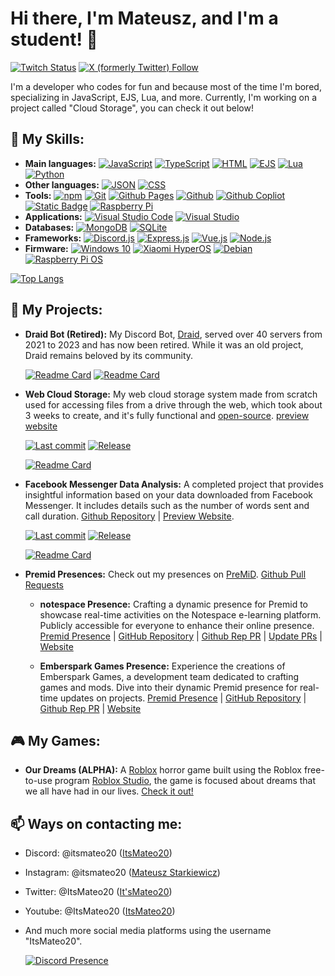# Hi there, I'm Mateusz, and I'm a student! 👋

[![Twitch Status](https://img.shields.io/twitch/status/itsmateo20?style=for-the-badge&labelColor=%23431094&color=%23250952)](https://www.twitch.tv/itsmateo20)
[![X (formerly Twitter) Follow](https://img.shields.io/twitter/follow/ItsMateo20?style=for-the-badge)](https://twitter.com/intent/follow?original_referer=https://github.com/ItsMateo20&screen_name=ItsMateo20)

I'm a developer who codes for fun and because most of the time I'm bored, specializing in JavaScript, EJS, Lua, and more. Currently, I'm working on a project called "Cloud Storage", you can check it out below!

## 🚀 My Skills:

- **Main languages:** [![JavaScript](https://img.shields.io/badge/-JavaScript-F7DF1E?style=flat-square&logo=javascript&logoColor=white)](https://www.oracle.com/)
 [![TypeScript](https://img.shields.io/badge/-TypeScript-007acc?style=flat-square&logo=typescript&logoColor=white)](https://www.typescriptlang.org) [![HTML](https://img.shields.io/badge/-HTML-E34F26?style=flat-square&logo=html5&logoColor=white)](https://html.spec.whatwg.org/)
 [![EJS](https://img.shields.io/badge/-EJS-B4CA65?style=flat-square&logo=ejs&logoColor=black)](https://ejs.co/) [![Lua](https://img.shields.io/badge/-Lua-2C2D72?style=flat-square&logo=lua&logoColor=white)](https://www.lua.org/) [![Python](https://img.shields.io/badge/-Python-3776AB?style=flat-square&logo=python&logoColor=white)](https://www.python.org/)
- **Other languages:** [![JSON](https://img.shields.io/badge/-JSON-000000?style=flat-square&logo=json&logoColor=white)](https://www.json.org/) [![CSS](https://img.shields.io/badge/-CSS-1572B6?style=flat-square&logo=css3&logoColor=white)](https://www.w3.org/Style/CSS/Overview.en.html)
- **Tools:** [![npm](https://img.shields.io/badge/-npm-CB3837?style=flat-square&logo=npm&logoColor=white)](https://www.npmjs.com/)
 [![Git](https://img.shields.io/badge/-Git-F05032?style=flat-square&logo=git&logoColor=white)](https://git-scm.com/) [![Github Pages](https://img.shields.io/badge/-Github%20Pages-222222?style=flat-square&logo=githubpages&logoColor=white)](https://pages.github.com/)
 [![Github](https://img.shields.io/badge/-Github-181717?style=flat-square&logo=github&logoColor=white)](https://github.com/) [![Github Copliot](https://img.shields.io/badge/-Github%20Copliot-000000?style=flat-square&logo=githubcopilot&logoColor=white)](https://github.com/features/copilot) [![Static Badge](https://img.shields.io/badge/-GitBook-BBDDE5?style=flat-square&logo=gitbook&logoColor=black)](https://gitbook.com) [![Raspberry Pi](https://img.shields.io/badge/-Raspberry%20Pi-A22846?style=flat-square&logo=raspberrypi&logoColor=white
)](https://www.raspberrypi.com/)
- **Applications:** [![Visual Studio Code](https://img.shields.io/badge/-Visual%20Studio%20Code-007ACC?style=flat-square&logo=visualstudiocode&logoColor=white)](https://code.visualstudio.com/) [![Visual Studio](https://img.shields.io/badge/-Visual%20Studio-5C2D91?style=flat-square&logo=visualstudio&logoColor=white)](https://visualstudio.microsoft.com/)
- **Databases:** [![MongoDB](https://img.shields.io/badge/-MongoDB-47A248?style=flat-square&logo=mongodb&logoColor=white)](https://www.mongodb.com/) [![SQLite](https://img.shields.io/badge/-SQLite-003B57?style=flat-square&logo=sqlite&logoColor=white)](https://www.sqlite.org/)
- **Frameworks:** [![Discord.js](https://img.shields.io/badge/-Discord.js-000000?style=flat-square&logo=discord&logoColor=white)](https://discord.js.org/) [![Express.js](https://img.shields.io/badge/-Express.js-000000?style=flat-square&logo=express&logoColor=white)](https://expressjs.com/) [![Vue.js](https://img.shields.io/badge/-Vue.js-4FC08D?style=flat-square&logo=vue.js&logoColor=white)](https://vuejs.org/) [![Node.js](https://img.shields.io/badge/-Node.js-%23339933?style=flat-square&logo=node.js&logoColor=white)](https://nodejs.org/)
- **Firmware:** [![Windows 10](https://img.shields.io/badge/-Windows%2010-0078D6?style=flat-square&logo=windows10&logoColor=white)](https://www.microsoft.coml/software-download/windows10) [![Xiaomi HyperOS](https://img.shields.io/badge/-Xiaomi%20HyperOS-FF6900?style=flat-square&logo=xiaomi&logoColor=white)](https://www.mi.com/global/hyperos) [![Debian](https://img.shields.io/badge/-Debian-A81D33?style=flat-square&logo=debian&logoColor=white)](https://www.debian.org/) [![Raspberry Pi OS](https://img.shields.io/badge/-Raspberry%20Pi%20OS-A22846?style=flat-square&logo=raspberrypi&logoColor=white)](https://www.raspberrypi.com/software)

[![Top Langs](https://github-readme-stats.vercel.app/api/top-langs/?username=ItsMateo20&exclude_repo=ItsMateo20&langs_count=10&layout=compact&theme=github_dark_dimmed&show_icons=true)](https://github.com/ItsMateo20)


## 🌟 My Projects:

- **Draid Bot (Retired):** My Discord Bot, [Draid](https://draid.vercel.app/goodbye), served over 40 servers from 2021 to 2023 and has now been retired. While it was an old project, Draid remains beloved by its community.

  [![Readme Card](https://github-readme-stats.vercel.app/api/pin/?username=ItsMateo20&repo=DraidB&theme=github_dark_dimmed&show_owner=true&show_icons=true)](https://github.com/ItsMateo20/DraidB)
  [![Readme Card](https://github-readme-stats.vercel.app/api/pin/?username=ItsMateo20&repo=DraidW&theme=github_dark_dimmed&show_owner=true&show_icons=true)](https://github.com/ItsMateo20/DraidW)

- **Web Cloud Storage:** My web cloud storage system made from scratch used for accessing files from a drive through the web, which took about 3 weeks to create, and it's fully functional and [open-source](https://github.com/ItsMateo20/Cloud). [preview website](https://itsmateo20.github.io/Cloud)

  [![Last commit](https://img.shields.io/github/last-commit/ItsMateo20/Cloud?style=flat-square&labelColor=gray&color=blue)](https://github.com/ItsMateo20/Cloud/commit/main) [![Release](https://img.shields.io/github/v/release/ItsMateo20/Cloud?include_prereleases&sort=date&display_name=tag&style=flat-square&labelColor=gray&color=blue)](https://github.com/ItsMateo20/Cloud/releases/latest)
  
  [![Readme Card](https://github-readme-stats.vercel.app/api/pin/?username=ItsMateo20&repo=Cloud&theme=github_dark_dimmed&show_owner=true&show_icons=true)](https://github.com/ItsMateo20/Cloud)


- **Facebook Messenger Data Analysis:** A completed project that provides insightful information based on your data downloaded from Facebook Messenger. It includes details such as the number of words sent and call duration. [Github Repository](https://github.com/ItsMateo20/Facebook-Messenger-Data-Analysis) | [Preview Website](https://itsmateo20.github.io/Facebook-Messenger-Data-Analysis).

  [![Last commit](https://img.shields.io/github/last-commit/ItsMateo20/Facebook-Messenger-Data-Analysis?style=flat-square&labelColor=gray&color=blue)](https://github.com/ItsMateo20/Facebook-Messenger-Data-Analysis/commit/main) [![Release](https://img.shields.io/github/v/release/ItsMateo20/Facebook-Messenger-Data-Analysis?include_prereleases&sort=date&display_name=tag&style=flat-square&labelColor=gray&color=blue)](https://github.com/ItsMateo20/Facebook-Messenger-Data-Analysis/releases/latest)

  [![Readme Card](https://github-readme-stats.vercel.app/api/pin/?username=ItsMateo20&repo=Facebook-Messenger-Data-Analysis&theme=github_dark_dimmed&show_owner=true&show_icons=true)](https://github.com/ItsMateo20/Facebook-Messenger-Data-Analysis)
  

- **Premid Presences:** Check out my presences on [PreMiD](https://premid.app/users/630812692659044352). [Github Pull Requests](https://github.com/PreMiD/Presences/pulls?q=is%3Apr+author%3AItsMateo20)</summary>

  - **notespace Presence:** Crafting a dynamic presence for Premid to showcase real-time activities on the Notespace e-learning platform. Publicly accessible for everyone to enhance their online presence. [Premid Presence](https://premid.app/store/presences/notespace) | [GitHub Repository](https://github.com/PreMiD/Presences/tree/main/websites/N/notespace) | [Github Rep PR](https://github.com/PreMiD/Presences/pull/7921) | [Update PRs](https://github.com/PreMiD/Presences/pulls?q=is%3Apr+author%3AItsMateo20+notespace) | [Website](https://notespace.edu.pl/)

  - **Emberspark Games Presence:** Experience the creations of Emberspark Games, a development team dedicated to crafting games and mods. Dive into their dynamic Premid presence for real-time updates on projects. [Premid Presence](https://premid.app/store/presences/Emberspark%20Games) | [GitHub Repository](https://github.com/PreMiD/Presences/tree/main/websites/E/Emberspark%20Games) | [Github Rep PR](https://github.com/PreMiD/Presences/pull/7947) | [Website](https://emberspark.games)


## 🎮 My Games:

- **Our Dreams (ALPHA):** A [Roblox](https://www.roblox.com/) horror game built using the Roblox free-to-use program [Roblox Studio](https://create.roblox.com/), the game is focused about dreams that we all have had in our lives. [Check it out!](https://www.roblox.com/games/14422530814)

## 📫 Ways on contacting me:

- Discord: @itsmateo20 ([ItsMateo20](https://discord.com/users/630812692659044352))
- Instagram: @itsmateo20 ([Mateusz Starkiewicz](https://www.instagram.com/itsmateo20/))
- Twitter: @ItsMateo20 ([It'sMateo20](https://twitter.com/ItsMateo20))
- Youtube: @ItsMateo20 ([ItsMateo20](https://www.youtube.com/@ItsMateo20))
- And much more social media platforms using the username "ItsMateo20".

  [![Discord Presence](https://lanyard.cnrad.dev/api/630812692659044352)](https://discord.com/users/630812692659044352)
